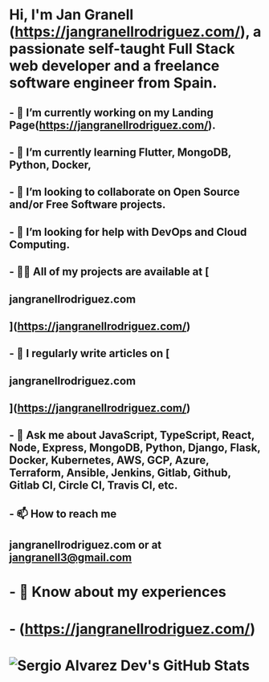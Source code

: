 # Hi, I'm Jan Granell (https://jangranellrodriguez.com/), a passionate self-taught Full Stack web developer and a freelance software engineer from Spain.

## - 🔭 I’m currently working on my Landing Page(https://jangranellrodriguez.com/).

## - 🌱 I’m currently learning **Flutter, MongoDB, Python, Docker,**

## - 👯 I’m looking to collaborate on **Open Source** and/or **Free Software** projects.

## - 🤝 I’m looking for help with **DevOps** and **Cloud Computing**.

## - 👨‍💻 All of my projects are available at [

## jangranellrodriguez.com

## ](https://jangranellrodriguez.com/)

## - 📝 I regularly write articles on [

## jangranellrodriguez.com

## ](https://jangranellrodriguez.com/)

## - 💬 Ask me about **JavaScript, TypeScript, React, Node, Express, MongoDB, Python, Django, Flask, Docker, Kubernetes, AWS, GCP, Azure, Terraform, Ansible, Jenkins, Gitlab, Github, Gitlab CI, Circle CI, Travis CI, etc.**

## - 📫 How to reach me
## **jangranellrodriguez.com** or at **jangranell3@gmail.com**

# - 📄 Know about my experiences

# - (https://jangranellrodriguez.com/)

# <div style="align: center; margin: auto;">

# <img src="https://github-readme-stats.vercel.app/api?username=jangranellrodriguez&show_icons=true&theme=dark" alt="Sergio Alvarez Dev's GitHub Stats" />

# </div>
